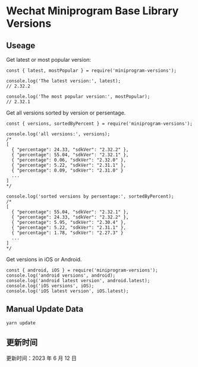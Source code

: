 
# Wechat Miniprogram Base Library Versions

## Useage

Get latest or most popular version:

```;
const { latest, mostPopular } = require('miniprogram-versions');

console.log('The latest version:', latest);
// 2.32.2

console.log('The most popular version:', mostPopular);
// 2.32.1

```

Get all versions sorted by version or persentage.

```
const { versions, sortedByPercent } = require('miniprogram-versions');

console.log('all versions:', versions);
/*
[
  { "percentage": 24.33, "sdkVer": "2.32.2" },
  { "percentage": 55.04, "sdkVer": "2.32.1" },
  { "percentage": 0.06, "sdkVer": "2.32.0" },
  { "percentage": 5.22, "sdkVer": "2.31.1" },
  { "percentage": 0.09, "sdkVer": "2.31.0" }
  ...
]
*/

console.log('sorted versions by persentage:', sortedByPercent);
/*
[
  { "percentage": 55.04, "sdkVer": "2.32.1" },
  { "percentage": 24.33, "sdkVer": "2.32.2" },
  { "percentage": 5.95, "sdkVer": "2.30.4" },
  { "percentage": 5.22, "sdkVer": "2.31.1" },
  { "percentage": 1.78, "sdkVer": "2.27.3" }
  ...
]
*/
```

Get versions in iOS or Android.

```
const { android, iOS } = require('miniprogram-versions');
console.log('android versions', android);
console.log('android latest version', android.latest);
console.log('iOS versions', iOS);
console.log('iOS latest version', iOS.latest);
```

## Manual Update Data

```
yarn update
```

## 更新时间

更新时间：2023 年 6 月 12 日
